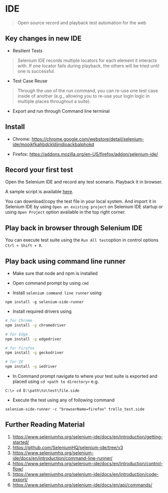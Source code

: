 # IDE

> Open source record and playback test automation for the web

## Key changes in new IDE

* Resilient Tests
> Selenium IDE records multiple locators for each element it interacts with. If one locator fails during playback, the others will be tried until one is successful.

* Test Case Reuse
>Through the use of the run command, you can re-use one test case inside of another (e.g., allowing you to re-use your login logic in multiple places throughout a suite).

* Export and run through Command line terminal


## Install
* Chrome:
  https://chrome.google.com/webstore/detail/selenium-ide/mooikfkahbdckldjjndioackbalphokd

* Firefox:
  https://addons.mozilla.org/en-US/firefox/addon/selenium-ide/

## Record your first test
Open the Selenium IDE and record any test scenario. Playback it in browser.

A sample script is available [here](Example_Test_Suite/trello_test.side).

You can download/copy the test file in your local system. And import it in Selenium IDE by using `Open an existing project` on Selenium IDE startup or using `Open Project` option available in the top right corner.

## Play back in browser through Selenium IDE

You can execute test suite using the `Run All test`option in control options `Ctrl + Shift + R`.

## Play back using command line runner


* Make sure that node and npm is installed

* Open command prompt by using `cmd`

* Install `selenium command line runner` using
```
npm install -g selenium-side-runner
```

* Install required drivers using

```bash
# for Chrome
npm install -g chromedriver

# for Edge
npm install -g edgedriver

# for Firefox
npm install -g geckodriver

# for IE
npm install -g iedriver
```

* In Command prompt navigate to where your test suite is exported and placed using `cd <path to directory>`
e.g.
```
C:\> cd D:\path\to\test\file.side
```
* Execute the test using any of following command

```
selenium-side-runner -c "browserName=firefox" trello_test.side
```

## Further Reading Material
1. https://www.seleniumhq.org/selenium-ide/docs/en/introduction/getting-started/
2. https://github.com/SeleniumHQ/selenium-ide/tree/v3
3. https://www.seleniumhq.org/selenium-ide/docs/en/introduction/command-line-runner/
4. https://www.seleniumhq.org/selenium-ide/docs/en/introduction/control-flow/
5. https://www.seleniumhq.org/selenium-ide/docs/en/introduction/code-export/
6. https://www.seleniumhq.org/selenium-ide/docs/en/api/commands/
